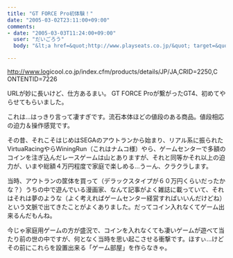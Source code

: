 ```yaml
---
title: "GT FORCE Pro初体験！"
date: "2005-03-02T23:11:00+09:00"
comments:
- date: "2005-03-03T11:24:00+09:00"
  user: "だいごろう"
  body: "&lt;a href=&quot;http://www.playseats.co.jp/&quot; target=&quot;_blank&quot; rel=&quot;nofollow&quot;&gt;http://&lt;wbr/&gt;www.pla&lt;wbr/&gt;yseats.&lt;wbr/&gt;co.jp/&lt;/a&gt;<br><br>次はこれを買いますかね。"

---
```


<a href="http://www.logicool.co.jp/index.cfm/products/details/JP/JA,CRID=2250,CONTENTID=7226" rel="nofollow" target="_blank">http://<wbr />www.log<wbr />icool.c<wbr />o.jp/in<wbr />dex.cfm<wbr />/produc<wbr />ts/deta<wbr />ils/JP/<wbr />JA,CRID<wbr />=2250,C<wbr />ONTENTI<wbr />D=7226</a>

URLが妙に長いけど、仕方あるまい。
GT FORCE Proが繋がったGT4、初めてやらせてもらいました。

これは...はっきり言って凄すぎです。流石本体ほどの値段のある商品。値段相応の迫力＆操作感覚です。

その昔、それこそはじめはSEGAのアウトランから始まり、リアル系に振られたVirtuaRacingやらWiningRun（これはナムコ様）やら、ゲームセンターで多額のコインを注ぎ込んだレースゲームは山とありますが、それと同等かそれ以上の迫力が、いまや総額４万円程度で家庭で楽しめる...うーん、クラクラします。

当時、アウトランの筐体を買って（デラックスタイプが６０万円くらいだったかな？）うちの中で遊んでいる漫画家、なんて記事がよく雑誌に載っていて、それはそれは夢のような（よく考えればゲームセンター経営すればいいんだけどね）という文脈で出てきたことがよくありました。だってコイン入れなくてゲーム出来るんだもんね。

今じゃ家庭用ゲームの方が盛況で、コインを入れなくても凄いゲームが遊べて当たり前の世の中ですが、何となく当時を思い起こさせる衝撃です。ほすぃ...けどその前にこれらを設置出来る「ゲーム部屋」を作らなきゃ。
